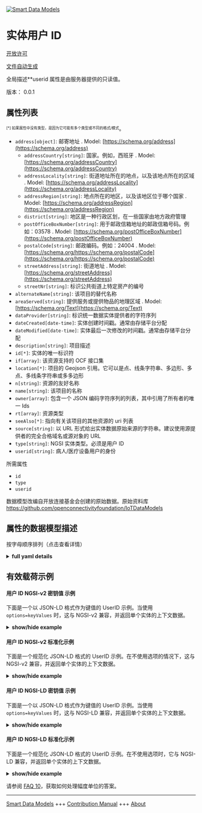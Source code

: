 <!-- 10-Header -->  
[![Smart Data Models](https://smartdatamodels.org/wp-content/uploads/2022/01/SmartDataModels_logo.png "Logo")](https://smartdatamodels.org)  
实体用户 ID  
=======<!-- /10-Header -->  
<!-- 15-License -->  
[开放许可](https://github.com/smart-data-models//dataModel.OCF/blob/master/UserID/LICENSE.md)  
[文件自动生成](https://docs.google.com/presentation/d/e/2PACX-1vTs-Ng5dIAwkg91oTTUdt8ua7woBXhPnwavZ0FxgR8BsAI_Ek3C5q97Nd94HS8KhP-r_quD4H0fgyt3/pub?start=false&loop=false&delayms=3000#slide=id.gb715ace035_0_60)  
<!-- /15-License -->  
<!-- 20-Description -->  
全局描述**userid 属性是由服务器提供的只读值。  
版本： 0.0.1  
<!-- /20-Description -->  
<!-- 30-PropertiesList -->  

## 属性列表  

<sup><sub>[*] 如果属性中没有类型，是因为它可能有多个类型或不同的格式/模式</sub></sup>。  
- `address[object]`: 邮寄地址  . Model: [https://schema.org/address](https://schema.org/address)	- `addressCountry[string]`: 国家。例如，西班牙  . Model: [https://schema.org/addressCountry](https://schema.org/addressCountry)  
	- `addressLocality[string]`: 街道地址所在的地点，以及该地点所在的区域  . Model: [https://schema.org/addressLocality](https://schema.org/addressLocality)  
	- `addressRegion[string]`: 地点所在的地区，以及该地区位于哪个国家  . Model: [https://schema.org/addressRegion](https://schema.org/addressRegion)  
	- `district[string]`: 地区是一种行政区划，在一些国家由地方政府管理    
	- `postOfficeBoxNumber[string]`: 用于邮政信箱地址的邮政信箱号码。例如：03578  . Model: [https://schema.org/postOfficeBoxNumber](https://schema.org/postOfficeBoxNumber)  
	- `postalCode[string]`: 邮政编码。例如：24004  . Model: [https://schema.org/https://schema.org/postalCode](https://schema.org/https://schema.org/postalCode)  
	- `streetAddress[string]`: 街道地址  . Model: [https://schema.org/streetAddress](https://schema.org/streetAddress)  
	- `streetNr[string]`: 标识公共街道上特定房产的编号    
- `alternateName[string]`: 该项目的替代名称  - `areaServed[string]`: 提供服务或提供物品的地理区域  . Model: [https://schema.org/Text](https://schema.org/Text)- `dataProvider[string]`: 标识统一数据实体提供者的字符序列  - `dateCreated[date-time]`: 实体创建时间戳。通常由存储平台分配  - `dateModified[date-time]`: 实体最后一次修改的时间戳。通常由存储平台分配  - `description[string]`: 项目描述  - `id[*]`: 实体的唯一标识符  - `if[array]`: 该资源支持的 OCF 接口集  - `location[*]`: 项目的 Geojson 引用。它可以是点、线条字符串、多边形、多点、多线条字符串或多多边形  - `n[string]`: 资源的友好名称  - `name[string]`: 该项目的名称  - `owner[array]`: 包含一个 JSON 编码字符序列的列表，其中引用了所有者的唯一 Ids  - `rt[array]`: 资源类型  - `seeAlso[*]`: 指向有关该项目的其他资源的 uri 列表  - `source[string]`: 以 URL 形式给出实体数据原始来源的字符串。建议使用源提供者的完全合格域名或源对象的 URL  - `type[string]`: NGSI 实体类型。必须是用户 ID  - `userid[string]`: 病人/医疗设备用户的身份  <!-- /30-PropertiesList -->  
<!-- 35-RequiredProperties -->  
所需属性  
- `id`  - `type`  - `userid`  <!-- /35-RequiredProperties -->  
<!-- 40-RequiredProperties -->  
数据模型改编自开放连接基金会创建的原始数据。原始资料库 https://github.com/openconnectivityfoundation/IoTDataModels  
<!-- /40-RequiredProperties -->  
<!-- 50-DataModelHeader -->  
## 属性的数据模型描述  
按字母顺序排列（点击查看详情）  
<!-- /50-DataModelHeader -->  
<!-- 60-ModelYaml -->  
<details><summary><strong>full yaml details</strong></summary>    
```yaml  
UserID:    
  description: This Resource describes the Properties associated with user id of an OCF Client.The userid Property is a single value of type string.The userid Property is a read-only value that is provided by the Server.    
  properties:    
    address:    
      description: The mailing address    
      properties:    
        addressCountry:    
          description: 'The country. For example, Spain'    
          type: string    
          x-ngsi:    
            model: https://schema.org/addressCountry    
            type: Property    
        addressLocality:    
          description: 'The locality in which the street address is, and which is in the region'    
          type: string    
          x-ngsi:    
            model: https://schema.org/addressLocality    
            type: Property    
        addressRegion:    
          description: 'The region in which the locality is, and which is in the country'    
          type: string    
          x-ngsi:    
            model: https://schema.org/addressRegion    
            type: Property    
        district:    
          description: 'A district is a type of administrative division that, in some countries, is managed by the local government'    
          type: string    
          x-ngsi:    
            type: Property    
        postOfficeBoxNumber:    
          description: 'The post office box number for PO box addresses. For example, 03578'    
          type: string    
          x-ngsi:    
            model: https://schema.org/postOfficeBoxNumber    
            type: Property    
        postalCode:    
          description: 'The postal code. For example, 24004'    
          type: string    
          x-ngsi:    
            model: https://schema.org/https://schema.org/postalCode    
            type: Property    
        streetAddress:    
          description: The street address    
          type: string    
          x-ngsi:    
            model: https://schema.org/streetAddress    
            type: Property    
        streetNr:    
          description: Number identifying a specific property on a public street    
          type: string    
          x-ngsi:    
            type: Property    
      type: object    
      x-ngsi:    
        model: https://schema.org/address    
        type: Property    
    alternateName:    
      description: An alternative name for this item    
      type: string    
      x-ngsi:    
        type: Property    
    areaServed:    
      description: The geographic area where a service or offered item is provided    
      type: string    
      x-ngsi:    
        model: https://schema.org/Text    
        type: Property    
    dataProvider:    
      description: A sequence of characters identifying the provider of the harmonised data entity    
      type: string    
      x-ngsi:    
        type: Property    
    dateCreated:    
      description: Entity creation timestamp. This will usually be allocated by the storage platform    
      format: date-time    
      type: string    
      x-ngsi:    
        type: Property    
    dateModified:    
      description: Timestamp of the last modification of the entity. This will usually be allocated by the storage platform    
      format: date-time    
      type: string    
      x-ngsi:    
        type: Property    
    description:    
      description: A description of this item    
      type: string    
      x-ngsi:    
        type: Property    
    id:    
      anyOf:    
        - description: Identifier format of any NGSI entity    
          maxLength: 256    
          minLength: 1    
          pattern: ^[\w\-\.\{\}\$\+\*\[\]`|~^@!,:\\]+$    
          type: string    
          x-ngsi:    
            type: Property    
        - description: Identifier format of any NGSI entity    
          format: uri    
          type: string    
          x-ngsi:    
            type: Property    
      description: Unique identifier of the entity    
      x-ngsi:    
        type: Property    
    if:    
      description: The OCF Interface set supported by this Resource    
      items:    
        enum:    
          - oic.if.r    
          - oic.if.baseline    
        maxLength: 64    
        type: string    
      minItems: 1    
      readOnly: true    
      type: array    
      uniqueItems: true    
      x-ngsi:    
        type: Property    
    location:    
      description: 'Geojson reference to the item. It can be Point, LineString, Polygon, MultiPoint, MultiLineString or MultiPolygon'    
      oneOf:    
        - description: Geojson reference to the item. Point    
          properties:    
            bbox:    
              items:    
                type: number    
              minItems: 4    
              type: array    
            coordinates:    
              items:    
                type: number    
              minItems: 2    
              type: array    
            type:    
              enum:    
                - Point    
              type: string    
          required:    
            - type    
            - coordinates    
          title: GeoJSON Point    
          type: object    
          x-ngsi:    
            type: GeoProperty    
        - description: Geojson reference to the item. LineString    
          properties:    
            bbox:    
              items:    
                type: number    
              minItems: 4    
              type: array    
            coordinates:    
              items:    
                items:    
                  type: number    
                minItems: 2    
                type: array    
              minItems: 2    
              type: array    
            type:    
              enum:    
                - LineString    
              type: string    
          required:    
            - type    
            - coordinates    
          title: GeoJSON LineString    
          type: object    
          x-ngsi:    
            type: GeoProperty    
        - description: Geojson reference to the item. Polygon    
          properties:    
            bbox:    
              items:    
                type: number    
              minItems: 4    
              type: array    
            coordinates:    
              items:    
                items:    
                  items:    
                    type: number    
                  minItems: 2    
                  type: array    
                minItems: 4    
                type: array    
              type: array    
            type:    
              enum:    
                - Polygon    
              type: string    
          required:    
            - type    
            - coordinates    
          title: GeoJSON Polygon    
          type: object    
          x-ngsi:    
            type: GeoProperty    
        - description: Geojson reference to the item. MultiPoint    
          properties:    
            bbox:    
              items:    
                type: number    
              minItems: 4    
              type: array    
            coordinates:    
              items:    
                items:    
                  type: number    
                minItems: 2    
                type: array    
              type: array    
            type:    
              enum:    
                - MultiPoint    
              type: string    
          required:    
            - type    
            - coordinates    
          title: GeoJSON MultiPoint    
          type: object    
          x-ngsi:    
            type: GeoProperty    
        - description: Geojson reference to the item. MultiLineString    
          properties:    
            bbox:    
              items:    
                type: number    
              minItems: 4    
              type: array    
            coordinates:    
              items:    
                items:    
                  items:    
                    type: number    
                  minItems: 2    
                  type: array    
                minItems: 2    
                type: array    
              type: array    
            type:    
              enum:    
                - MultiLineString    
              type: string    
          required:    
            - type    
            - coordinates    
          title: GeoJSON MultiLineString    
          type: object    
          x-ngsi:    
            type: GeoProperty    
        - description: Geojson reference to the item. MultiLineString    
          properties:    
            bbox:    
              items:    
                type: number    
              minItems: 4    
              type: array    
            coordinates:    
              items:    
                items:    
                  items:    
                    items:    
                      type: number    
                    minItems: 2    
                    type: array    
                  minItems: 4    
                  type: array    
                type: array    
              type: array    
            type:    
              enum:    
                - MultiPolygon    
              type: string    
          required:    
            - type    
            - coordinates    
          title: GeoJSON MultiPolygon    
          type: object    
          x-ngsi:    
            type: GeoProperty    
      x-ngsi:    
        type: GeoProperty    
    n:    
      description: Friendly name of the Resource    
      maxLength: 64    
      readOnly: true    
      type: string    
      x-ngsi:    
        type: Property    
    name:    
      description: The name of this item    
      type: string    
      x-ngsi:    
        type: Property    
    owner:    
      description: A List containing a JSON encoded sequence of characters referencing the unique Ids of the owner(s)    
      items:    
        anyOf:    
          - description: Identifier format of any NGSI entity    
            maxLength: 256    
            minLength: 1    
            pattern: ^[\w\-\.\{\}\$\+\*\[\]`|~^@!,:\\]+$    
            type: string    
            x-ngsi:    
              type: Property    
          - description: Identifier format of any NGSI entity    
            format: uri    
            type: string    
            x-ngsi:    
              type: Property    
        description: Unique identifier of the entity    
        x-ngsi:    
          type: Property    
      type: array    
      x-ngsi:    
        type: Property    
    rt:    
      description: Resource Type    
      items:    
        enum:    
          - oic.r.userid    
        maxLength: 64    
        type: string    
      minItems: 1    
      readOnly: true    
      type: array    
      uniqueItems: true    
      x-ngsi:    
        type: Property    
    seeAlso:    
      description: list of uri pointing to additional resources about the item    
      oneOf:    
        - items:    
            format: uri    
            type: string    
          minItems: 1    
          type: array    
        - format: uri    
          type: string    
      x-ngsi:    
        type: Property    
    source:    
      description: 'A sequence of characters giving the original source of the entity data as a URL. Recommended to be the fully qualified domain name of the source provider, or the URL to the source object'    
      type: string    
      x-ngsi:    
        type: Property    
    type:    
      description: NGSI entity type. It has to be UserID    
      enum:    
        - UserID    
      type: string    
      x-ngsi:    
        type: Property    
    userid:    
      description: Id of a patient/user of healthcare devices    
      readOnly: true    
      type: string    
      x-ngsi:    
        type: Property    
  required:    
    - userid    
    - id    
    - type    
  type: object    
  x-derived-from: https://raw.githubusercontent.com/openconnectivityfoundation/IoTDataModels/master/UserIDResURI.swagger.json    
  x-disclaimer: 'Redistribution and use in source and binary forms, with or without modification, are permitted  provided that the license conditions are met. Copyleft (c) 2022 Contributors to Smart Data Models Program'    
  x-license-url: https://github.com/smart-data-models/dataModel.OCF/blob/master/UserID/LICENSE.md    
  x-model-schema: https://smart-data-models.github.io/dataModel.OCF/UserID/schema.json    
  x-model-tags: OCF    
  x-version: 0.0.1    
```  
</details>    
<!-- /60-ModelYaml -->  
<!-- 70-MiddleNotes -->  
<!-- /70-MiddleNotes -->  
<!-- 80-Examples -->  
## 有效载荷示例  
#### 用户 ID NGSI-v2 密钥值 示例  
下面是一个以 JSON-LD 格式作为键值的 UserID 示例。当使用 `options=keyValues` 时，这与 NGSI-v2 兼容，并返回单个实体的上下文数据。  
<details><summary><strong>show/hide example</strong></summary>    
```json  
{  
    "id": "urn:ngsi-ld:UserID:id:TISP:88226783",  
    "dateCreated": "1999-02-28T12:41:27Z",  
    "dateModified": "2005-01-20T22:09:59Z",  
    "source": "Health meet politics carry him world reduce. Position dea",  
    "name": "Six air first artist both ago act. Toward dark without recognize open tonight contin",  
    "alternateName": "Hotel learn five argue. Image great maybe new special no far day. Game glass pretty positive modern yard. Account east government soon adult activity.",  
    "description": "Baby Democrat choose than mother language line class. Generation public within environmental conference.",  
    "dataProvider": "Design prepare question character. Happen deal kitchen media and third.",  
    "owner": [  
        "urn:ngsi-ld:UserID:items:TKTQ:52248422",  
        "urn:ngsi-ld:UserID:items:MUAU:95041539"  
    ],  
    "seeAlso": [  
        "urn:ngsi-ld:UserID:items:XZNK:26327451"  
    ],  
    "location": {  
        "type": "Point",  
        "coordinates": [  
            -1.059131,  
            79.58558  
        ]  
    },  
    "address": {  
        "streetAddress": "Medical sit of benefit indeed. Despite increase nothing six history small begin.",  
        "addressLocality": "Today case yourself factor police better choice. Movement some usually beat might agreement nation. Work turn tend discover.",  
        "addressRegion": "Century prepare require baby. Hand stand care better you for in. Wish positive administration consider find stock.",  
        "addressCountry": "Wor",  
        "postalCode": "Consider process poor. Sing cut ball ",  
        "postOfficeBoxNumber": "Success rule democratic sing size standard.",  
        "streetNr": "Look four agreement sing available threat certain.",  
        "district": "Responsibilit"  
    },  
    "areaServed": "As meet future standard open bar.",  
    "rt": [  
        "oic.r.userid"  
    ],  
    "userid": "Become knowledge keep industry mess",  
    "n": "Trip call company science at whether. Expect I",  
    "if": [  
        "oic.if.baseline"  
    ],  
    "type": "UserID"  
}  
```  
</details>  
#### 用户 ID NGSI-v2 标准化示例  
下面是一个规范化 JSON-LD 格式的 UserID 示例。在不使用选项的情况下，这与 NGSI-v2 兼容，并返回单个实体的上下文数据。  
<details><summary><strong>show/hide example</strong></summary>    
```json  
{  
    "id": "urn:ngsi-ld:UserID:id:TISP:88226783",  
    "dateCreated": {  
        "type": "DateTime",  
        "value": "1999-02-28T12:41:27Z"  
    },  
    "dateModified": {  
        "type": "DateTime",  
        "value": "2005-01-20T22:09:59Z"  
    },  
    "source": {  
        "type": "Text",  
        "value": "Health meet politics carry him world reduce. Position dea"  
    },  
    "name": {  
        "type": "Text",  
        "value": "Six air first artist both ago act. Toward dark without recognize open tonight contin"  
    },  
    "alternateName": {  
        "type": "Text",  
        "value": "Hotel learn five argue. Image great maybe new special no far day. Game glass pretty positive modern yard. Account east government soon adult activity."  
    },  
    "description": {  
        "type": "Text",  
        "value": "Baby Democrat choose than mother language line class. Generation public within environmental conference."  
    },  
    "dataProvider": {  
        "type": "Text",  
        "value": "Design prepare question character. Happen deal kitchen media and third."  
    },  
    "owner": {  
        "type": "StructuredValue",  
        "value": [  
            "urn:ngsi-ld:UserID:items:TKTQ:52248422",  
            "urn:ngsi-ld:UserID:items:MUAU:95041539"  
        ]  
    },  
    "seeAlso": {  
        "type": "StructuredValue",  
        "value": [  
            "urn:ngsi-ld:UserID:items:XZNK:26327451"  
        ]  
    },  
    "location": {  
        "type": "geo:json",  
        "value": {  
            "type": "Point",  
            "coordinates": [  
                -1.059131,  
                79.58558  
            ]  
        }  
    },  
    "address": {  
        "type": "StructuredValue",  
        "value": {  
            "streetAddress": "Medical sit of benefit indeed. Despite increase nothing six history small begin.",  
            "addressLocality": "Today case yourself factor police better choice. Movement some usually beat might agreement nation. Work turn tend discover.",  
            "addressRegion": "Century prepare require baby. Hand stand care better you for in. Wish positive administration consider find stock.",  
            "addressCountry": "Wor",  
            "postalCode": "Consider process poor. Sing cut ball ",  
            "postOfficeBoxNumber": "Success rule democratic sing size standard.",  
            "streetNr": "Look four agreement sing available threat certain.",  
            "district": "Responsibilit"  
        }  
    },  
    "areaServed": {  
        "type": "Text",  
        "value": "As meet future standard open bar."  
    },  
    "rt": {  
        "type": "StructuredValue",  
        "value": [  
            "oic.r.userid"  
        ]  
    },  
    "userid": {  
        "type": "Text",  
        "value": "Become knowledge keep industry mess"  
    },  
    "n": {  
        "type": "Text",  
        "value": "Trip call company science at whether. Expect I"  
    },  
    "if": {  
        "type": "StructuredValue",  
        "value": [  
            "oic.if.baseline"  
        ]  
    },  
    "type": "UserID"  
}  
```  
</details>  
#### 用户 ID NGSI-LD 密钥值 示例  
下面是一个以 JSON-LD 格式作为键值的 UserID 示例。当使用 `options=keyValues` 时，这与 NGSI-LD 兼容，并返回单个实体的上下文数据。  
<details><summary><strong>show/hide example</strong></summary>    
```json  
{  
    "id": "urn:ngsi-ld:UserID:id:TISP:88226783",  
    "dateCreated": "1999-02-28T12:41:27Z",  
    "dateModified": "2005-01-20T22:09:59Z",  
    "source": "Health meet politics carry him world reduce. Position dea",  
    "name": "Six air first artist both ago act. Toward dark without recognize open tonight contin",  
    "alternateName": "Hotel learn five argue. Image great maybe new special no far day. Game glass pretty positive modern yard. Account east government soon adult activity.",  
    "description": "Baby Democrat choose than mother language line class. Generation public within environmental conference.",  
    "dataProvider": "Design prepare question character. Happen deal kitchen media and third.",  
    "owner": [  
        "urn:ngsi-ld:UserID:items:TKTQ:52248422",  
        "urn:ngsi-ld:UserID:items:MUAU:95041539"  
    ],  
    "seeAlso": [  
        "urn:ngsi-ld:UserID:items:XZNK:26327451"  
    ],  
    "location": {  
        "type": "Point",  
        "coordinates": [  
            -1.059131,  
            79.58558  
        ]  
    },  
    "address": {  
        "streetAddress": "Medical sit of benefit indeed. Despite increase nothing six history small begin.",  
        "addressLocality": "Today case yourself factor police better choice. Movement some usually beat might agreement nation. Work turn tend discover.",  
        "addressRegion": "Century prepare require baby. Hand stand care better you for in. Wish positive administration consider find stock.",  
        "addressCountry": "Wor",  
        "postalCode": "Consider process poor. Sing cut ball ",  
        "postOfficeBoxNumber": "Success rule democratic sing size standard.",  
        "streetNr": "Look four agreement sing available threat certain.",  
        "district": "Responsibilit"  
    },  
    "areaServed": "As meet future standard open bar.",  
    "rt": [  
        "oic.r.userid"  
    ],  
    "userid": "Become knowledge keep industry mess",  
    "n": "Trip call company science at whether. Expect I",  
    "if": [  
        "oic.if.baseline"  
    ],  
    "type": "UserID",  
    "@context": [  
        "https://smartdatamodels.org/context.jsonld"  
    ]  
}  
```  
</details>  
#### 用户 ID NGSI-LD 标准化示例  
下面是一个规范化 JSON-LD 格式的 UserID 示例。在不使用选项时，它与 NGSI-LD 兼容，并返回单个实体的上下文数据。  
<details><summary><strong>show/hide example</strong></summary>    
```json  
{  
    "id": "urn:ngsi-ld:UserID:id:TISP:88226783",  
    "dateCreated": {  
        "type": "Property",  
        "value": {  
            "@type": "DateTime",  
            "@value": "1999-02-28T12:41:27Z"  
        }  
    },  
    "dateModified": {  
        "type": "Property",  
        "value": {  
            "@type": "DateTime",  
            "@value": "2005-01-20T22:09:59Z"  
        }  
    },  
    "source": {  
        "type": "Property",  
        "value": "Health meet politics carry him world reduce. Position dea"  
    },  
    "name": {  
        "type": "Property",  
        "value": "Six air first artist both ago act. Toward dark without recognize open tonight contin"  
    },  
    "alternateName": {  
        "type": "Property",  
        "value": "Hotel learn five argue. Image great maybe new special no far day. Game glass pretty positive modern yard. Account east government soon adult activity."  
    },  
    "description": {  
        "type": "Property",  
        "value": "Baby Democrat choose than mother language line class. Generation public within environmental conference."  
    },  
    "dataProvider": {  
        "type": "Property",  
        "value": "Design prepare question character. Happen deal kitchen media and third."  
    },  
    "owner": {  
        "type": "Property",  
        "value": [  
            "urn:ngsi-ld:UserID:items:TKTQ:52248422",  
            "urn:ngsi-ld:UserID:items:MUAU:95041539"  
        ]  
    },  
    "seeAlso": {  
        "type": "Property",  
        "value": [  
            "urn:ngsi-ld:UserID:items:XZNK:26327451"  
        ]  
    },  
    "location": {  
        "type": "GeoProperty",  
        "value": {  
            "type": "Point",  
            "coordinates": [  
                -1.059131,  
                79.58558  
            ]  
        }  
    },  
    "address": {  
        "type": "Property",  
        "value": {  
            "streetAddress": "Medical sit of benefit indeed. Despite increase nothing six history small begin.",  
            "addressLocality": "Today case yourself factor police better choice. Movement some usually beat might agreement nation. Work turn tend discover.",  
            "addressRegion": "Century prepare require baby. Hand stand care better you for in. Wish positive administration consider find stock.",  
            "addressCountry": "Wor",  
            "postalCode": "Consider process poor. Sing cut ball ",  
            "postOfficeBoxNumber": "Success rule democratic sing size standard.",  
            "streetNr": "Look four agreement sing available threat certain.",  
            "district": "Responsibilit"  
        }  
    },  
    "areaServed": {  
        "type": "Property",  
        "value": "As meet future standard open bar."  
    },  
    "rt": {  
        "type": "Property",  
        "value": [  
            "oic.r.userid"  
        ]  
    },  
    "userid": {  
        "type": "Property",  
        "value": "Become knowledge keep industry mess"  
    },  
    "n": {  
        "type": "Property",  
        "value": "Trip call company science at whether. Expect I"  
    },  
    "if": {  
        "type": "Property",  
        "value": [  
            "oic.if.baseline"  
        ]  
    },  
    "type": "UserID",  
    "@context": [  
        "https://smartdatamodels.org/context.jsonld"  
    ]  
}  
```  
</details><!-- /80-Examples -->  
<!-- 90-FooterNotes -->  
<!-- /90-FooterNotes -->  
<!-- 95-Units -->  
请参阅 [FAQ 10](https://smartdatamodels.org/index.php/faqs/)，获取如何处理幅度单位的答案。  
<!-- /95-Units -->  
<!-- 97-LastFooter -->  
---  
[Smart Data Models](https://smartdatamodels.org) +++ [Contribution Manual](https://bit.ly/contribution_manual) +++ [About](https://bit.ly/Introduction_SDM)<!-- /97-LastFooter -->  
